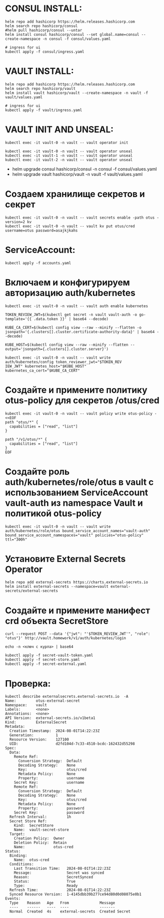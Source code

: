 # CONSUL INSTALL:
```
helm repo add hashicorp https://helm.releases.hashicorp.com
helm search repo hashicorp/consul
#helm pull hashicorp/consul --untar
helm install consul hashicorp/consul --set global.name=consul --create-namespace -n consul -f consul/values.yaml

# ingress for ui
kubectl apply -f consul/ingress.yaml
```

# VAULT INSTALL:
```
helm repo add hashicorp https://helm.releases.hashicorp.com
helm search repo hashicorp/vault
helm install vault hashicorp/vault --create-namespace -n vault -f vault/values.yaml

# ingress for ui
kubectl apply -f vault/ingress.yaml
```

# VAULT INIT AND UNSEAL:
```
kubectl exec -it vault-0 -n vault -- vault operator init

kubectl exec -it vault-0 -n vault -- vault operator unseal
kubectl exec -it vault-1 -n vault -- vault operator unseal
kubectl exec -it vault-2 -n vault -- vault operator unseal
```

* helm upgrade consul hashicorp/consul -n consul -f consul/values.yaml
* helm upgrade vault hashicorp/vault -n vault -f vault/values.yaml

# Создаем хранилище секретов и секрет
```
kubectl exec -it vault-0 -n vault -- vault secrets enable -path otus -version=2 kv
kubectl exec -it vault-0 -n vault -- vault kv put otus/cred username=otus password=asajkjkahs
```

# ServiceAccount:
```
kubectl apply -f accounts.yaml
```

# Включаем и конфигурируем авторизацию auth/kubernetes
```
kubectl exec -it vault-0 -n vault -- vault auth enable kubernetes

TOKEN_REVIEW_JWT=$(kubectl get secret -n vault vault-auth -o go-template='{{ .data.token }}' | base64 --decode)

KUBE_CA_CERT=$(kubectl config view --raw --minify --flatten -o jsonpath='{.clusters[].cluster.certificate-authority-data}' | base64 --decode)

KUBE_HOST=$(kubectl config view --raw --minify --flatten --output='jsonpath={.clusters[].cluster.server}')

kubectl exec -it vault-0 -n vault -- vault write auth/kubernetes/config token_reviewer_jwt="$TOKEN_REV
IEW_JWT" kubernetes_host="$KUBE_HOST" kubernetes_ca_cert="$KUBE_CA_CERT"

```

# Создайте и примените политику otus-policy для секретов /otus/cred
```
kubectl exec -it vault-0 -n vault -- vault policy write otus-policy - <<EOF
path "otus/*" {
  capabilities = ["read", "list"]
}

path "/v1/otus/*" {
  capabilities = ["read", "list"]
}
EOF
```

# Создайте роль auth/kubernetes/role/otus в vault с использованием ServiceAccount vault-auth из namespace Vault и политикой otus-policy
```
kubectl exec -it vault-0 -n vault -- vault write auth/kubernetes/role/otus bound_service_account_names="vault-auth" bound_service_account_namespaces="vault" policies="otus-policy" ttl="300h"
```

# Установите External Secrets Operator
```
helm repo add external-secrets https://charts.external-secrets.io
helm install external-secrets --namespace=vault external-secrets/external-secrets
```

# Создайте и примените манифест crd объекта SecretStore
```
curl --request POST --data '{"jwt": "'$TOKEN_REVIEW_JWT'", "role": "otus"}' http://vault.homework/v1/auth/kubernetes/login

echo -n <ключ с курла> | base64

kubectl apply -f secret-vault-token.yaml 
kubectl apply -f secret-store.yaml
kubectl apply -f secret-external.yaml
```

# Проверка:
```
kubectl describe externalsecrets.external-secrets.io  -A
Name:         otus-external-secret
Namespace:    vault
Labels:       <none>
Annotations:  <none>
API Version:  external-secrets.io/v1beta1
Kind:         ExternalSecret
Metadata:
  Creation Timestamp:  2024-08-01T14:22:23Z
  Generation:          1
  Resource Version:    127100
  UID:                 d2fd104d-7c33-4510-bcdc-162432d55298
Spec:
  Data:
    Remote Ref:
      Conversion Strategy:  Default
      Decoding Strategy:    None
      Key:                  otus/cred
      Metadata Policy:      None
      Property:             username
    Secret Key:             username
    Remote Ref:
      Conversion Strategy:  Default
      Decoding Strategy:    None
      Key:                  otus/cred
      Metadata Policy:      None
      Property:             password
    Secret Key:             password
  Refresh Interval:         1h
  Secret Store Ref:
    Kind:  SecretStore
    Name:  vault-secret-store
  Target:
    Creation Policy:  Owner
    Deletion Policy:  Retain
    Name:             otus-cred
Status:
  Binding:
    Name:  otus-cred
  Conditions:
    Last Transition Time:   2024-08-01T14:22:23Z
    Message:                Secret was synced
    Reason:                 SecretSynced
    Status:                 True
    Type:                   Ready
  Refresh Time:             2024-08-01T14:22:23Z
  Synced Resource Version:  1-4145dbb39b277ce94d80d0d08075e0b1
Events:
  Type    Reason   Age   From              Message
  ----    ------   ----  ----              -------
  Normal  Created  4s    external-secrets  Created Secret
```